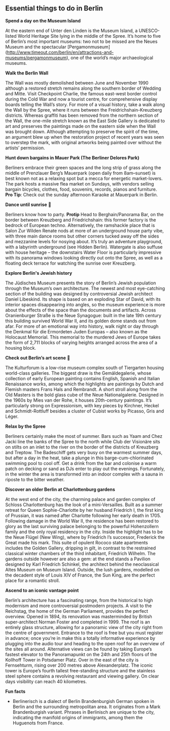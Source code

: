## Essential things to do in Berlin

**Spend a day on the Museum Island**

At the eastern end of Unter den Linden is the Museum Island, a UNESCO-listed World Heritage Site lying in the middle of the Spree. It’s home to five of Berlin’s most important museums: two not to be missed are the Neues Museum and the spectacular [Pergamonmuseum] (http://www.timeout.com/berlin/en/attractions-and-museums/pergamonmuseum), one of the world’s major archaeological museums. 

**Walk the Berlin Wall**

The Wall was mostly demolished between June and November 1990 although a restored stretch remains along the southern border of Wedding and Mitte. Visit Checkpoint Charlie, the famous east-west border control during the Cold War and now a tourist centre, for comprehensive display boards telling the Wall’s story. For more of a visual history, take a walk along the Wall by the Spree, where it runs between the Freidrichshain-Kreuzberg districts. Whereas graffiti has been removed from the northern section of the Wall, the one-mile stretch known as the East Side Gallery is dedicated to art and preserves the paintings made on the eastern side when the Wall was brought down. Although attempting to preserve the spirit of the time, an argument blew up when the restoration project of recent years was seen to overstep the mark, with original artworks being painted over without the artists’ permission.

**Hunt down bargains in Mauer Park (The Berliner Delores Park)**

Berliners embrace their green spaces and the long strip of grass along the middle of Prenzlauer Berg’s Mauerpark (open daily from 8am–sunset) is best known not as a relaxing spot but a mecca for energetic market-lovers. The park hosts a massive flea market on Sundays, with vendors selling bargain bicycles, clothes, food, souvenirs, records, pianos and furniture. **Pro Tip**: Check out the sunday afternoon Karaoke at Mauerpark in Berlin.


**Dance until sunrise** :dancer: 

Berliners know how to party. **Protip** Head to Berghain/Panorama Bar, on the border between Kreuzberg and Friedrichshain: this former factory is the bedrock of European techno. Alternatively, the ramshackle place that is Salon Zur Wilden Renate nods at more of an underground house party vibe, with three main dance rooms but other corners tucked away off the sides and mezzanine levels for nosying about. It’s truly an adventure playground, with a labyrinth underground (see Hidden Berlin). Watergate is also suffuse with house heritage – the downstairs Water Floor is particularly impressive with its panorama windows looking directly out onto the Spree, as well as a floating deck terrace for watching the sunrise over Kreuzberg.

**Explore Berlin's Jewish history**

The Jüdisches Museum presents the story of Berlin’s Jewish population through the Museum’s own architecture. The newest and most eye-catching section of the building was designed by controversial Jewish architect Daniel Libeskind. Its shape is based on an exploding Star of David, with its interior spaces disappearing into angles, so the museum experience is more about the effects of the space than the documents and artifacts. Across Oranienburger Straße is the Neue Synagogue: built in the late 19th century this building survived World War II, and its golden dome stands out from afar. For more of an emotional way into history, walk night or day through the Denkmal für die Ermordeten Juden Europas – also known as the Holocaust Memorial. This memorial to the murdered Jews of Europe takes the form of 2,711 blocks of varying heights arranged across the area of a housing block.

**Check out Berlin’s art scene** :art:

The Kulturforum is a low-rise museum complex south of Tiergarten housing world-class galleries. The biggest draw is the Gemäldegalerie, whose collection of early European painting contains English, Spanish and Italian Renaissance works, among which the highlights are paintings by Dutch and Flemish masters Frans Hals and Rembrandt. A short stroll along from the Old Masters is the bold glass cube of the Neue Nationalgalerie. Designed in the 1960s by Mies van der Rohe, it houses 20th-century paintings. It’s particularly strong on Expressionism, with key pieces by Kirchner, Heckel and Schmidt-Rottluff besides a cluster of Cubist works by Picasso, Gris and Léger.

**Relax by the Spree**

Berliners certainly make the most of summer. Bars such as Yaam and Chez Jacki line the banks of the Spree to the north while Club der Visionäre sits on stilts on an inlet to the river on the border of the districts of Kreuzberg and Treptow. The Badeschiff gets very busy on the warmest summer days, but after a day in the heat, take a plunge in this barge-cum-chlorinated swimming pool to cool off. Get a drink from the bar and colonise a warm patch on decking or sand as DJs enter to play out the evenings. Fortunately, in the winter the area is transformed into an indoor complex with a sauna in riposte to the bitter weather.

**Discover an older Berlin at Charlottenburg gardens**

At the west end of the city, the charming palace and garden complex of Schloss Charlottenburg has the look of a mini-Versailles. Built as a summer retreat for Queen Sophie-Charlotte by her husband Friedrich I, the first king of Prussian, it was named after Charlotte following her early death in 1705. Following damage in the World War II, the residence has been restored to glory as the last surviving palace belonging to the powerful Hohenzollern family and the only royal residency in the city. Inside the highlight has to be the Neue Flügel (New Wing), where by Friedrich I’s successor, Frederick the Great made his mark. This suite of opulent Rococo state apartments includes the Golden Gallery, dripping in gilt, in contrast to the restrained classical winter chambers of the third inhabitant, Friedrich Wilhelm. The gardens outside however are also a gem: at the end stands a Pavilion designed by Karl Friedrich Schinkel, the architect behind the neoclassical Altes Museum on Museum Island. Outside, the lush gardens, modelled on the decadent style of Louis XIV of France, the Sun King, are the perfect place for a romantic stroll.

**Ascend to an iconic vantage point**

Berlin’s architecture has a fascinating range, from the historical to high modernism and more controversial postmodern projects. A visit to the Reichstag, the home of the German Parliament, provides the perfect overview. Opened in 1894, its renovation was masterminded by British super-architect Norman Foster and completed in 1999. The roof is an entirely glass structure, allowing for a panoramic view of the city right from the centre of government. Entrance to the roof is free but you must register in advance; once you’re in make this a totally informative experience by plugging into the audio tour and heading to the open roof for an overview of the sites all around. Alternative views can be found by taking Europe’s fastest elevator to the Panoramapunkt on the 24th and 25th floors of the Kollhoff Tower in Potsdamer Platz. Over in the east of the city is Fernsehturm, rising over 200 metres above Alexanderplatz. The iconic tower is Europe’s fourth tallest free-standing structure and the stainless steel sphere contains a revolving restaurant and viewing gallery. On clear days visibility can reach 40 kilometres.

**Fun facts**

* Berlinerisch is a dialect of Berlin Brandenburgish German spoken in Berlin and the surrounding metropolitan area. It originates from a Mark Brandenburgish variant. Phrases in Berlinisch are unique to the city, indicating the manifold origins of immigrants, among them the Huguenots from France.

